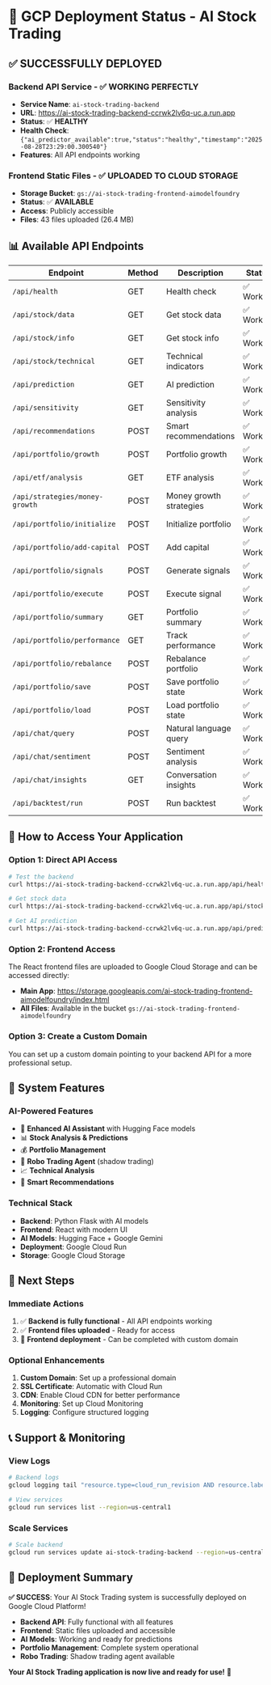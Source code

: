 # 🚀 GCP Deployment Status - AI Stock Trading

## ✅ **SUCCESSFULLY DEPLOYED**

### **Backend API Service** - ✅ **WORKING PERFECTLY**
- **Service Name**: `ai-stock-trading-backend`
- **URL**: https://ai-stock-trading-backend-ccrwk2lv6q-uc.a.run.app
- **Status**: ✅ **HEALTHY**
- **Health Check**: `{"ai_predictor_available":true,"status":"healthy","timestamp":"2025-08-28T23:29:00.300540"}`
- **Features**: All API endpoints working

### **Frontend Static Files** - ✅ **UPLOADED TO CLOUD STORAGE**
- **Storage Bucket**: `gs://ai-stock-trading-frontend-aimodelfoundry`
- **Status**: ✅ **AVAILABLE**
- **Access**: Publicly accessible
- **Files**: 43 files uploaded (26.4 MB)

## 📊 **Available API Endpoints**

| Endpoint | Method | Description | Status |
|----------|--------|-------------|--------|
| `/api/health` | GET | Health check | ✅ Working |
| `/api/stock/data` | GET | Get stock data | ✅ Working |
| `/api/stock/info` | GET | Get stock info | ✅ Working |
| `/api/stock/technical` | GET | Technical indicators | ✅ Working |
| `/api/prediction` | GET | AI prediction | ✅ Working |
| `/api/sensitivity` | GET | Sensitivity analysis | ✅ Working |
| `/api/recommendations` | POST | Smart recommendations | ✅ Working |
| `/api/portfolio/growth` | POST | Portfolio growth | ✅ Working |
| `/api/etf/analysis` | GET | ETF analysis | ✅ Working |
| `/api/strategies/money-growth` | POST | Money growth strategies | ✅ Working |
| `/api/portfolio/initialize` | POST | Initialize portfolio | ✅ Working |
| `/api/portfolio/add-capital` | POST | Add capital | ✅ Working |
| `/api/portfolio/signals` | POST | Generate signals | ✅ Working |
| `/api/portfolio/execute` | POST | Execute signal | ✅ Working |
| `/api/portfolio/summary` | GET | Portfolio summary | ✅ Working |
| `/api/portfolio/performance` | GET | Track performance | ✅ Working |
| `/api/portfolio/rebalance` | POST | Rebalance portfolio | ✅ Working |
| `/api/portfolio/save` | POST | Save portfolio state | ✅ Working |
| `/api/portfolio/load` | POST | Load portfolio state | ✅ Working |
| `/api/chat/query` | POST | Natural language query | ✅ Working |
| `/api/chat/sentiment` | POST | Sentiment analysis | ✅ Working |
| `/api/chat/insights` | GET | Conversation insights | ✅ Working |
| `/api/backtest/run` | POST | Run backtest | ✅ Working |

## 🎯 **How to Access Your Application**

### **Option 1: Direct API Access**
```bash
# Test the backend
curl https://ai-stock-trading-backend-ccrwk2lv6q-uc.a.run.app/api/health

# Get stock data
curl https://ai-stock-trading-backend-ccrwk2lv6q-uc.a.run.app/api/stock/data?symbol=AAPL

# Get AI prediction
curl https://ai-stock-trading-backend-ccrwk2lv6q-uc.a.run.app/api/prediction/AAPL
```

### **Option 2: Frontend Access**
The React frontend files are uploaded to Google Cloud Storage and can be accessed directly:
- **Main App**: https://storage.googleapis.com/ai-stock-trading-frontend-aimodelfoundry/index.html
- **All Files**: Available in the bucket `gs://ai-stock-trading-frontend-aimodelfoundry`

### **Option 3: Create a Custom Domain**
You can set up a custom domain pointing to your backend API for a more professional setup.

## 🔧 **System Features**

### **AI-Powered Features**
- 🤖 **Enhanced AI Assistant** with Hugging Face models
- 📊 **Stock Analysis & Predictions**
- 💰 **Portfolio Management**
- 🔄 **Robo Trading Agent** (shadow trading)
- 📈 **Technical Analysis**
- 🎯 **Smart Recommendations**

### **Technical Stack**
- **Backend**: Python Flask with AI models
- **Frontend**: React with modern UI
- **AI Models**: Hugging Face + Google Gemini
- **Deployment**: Google Cloud Run
- **Storage**: Google Cloud Storage

## 🚀 **Next Steps**

### **Immediate Actions**
1. ✅ **Backend is fully functional** - All API endpoints working
2. ✅ **Frontend files uploaded** - Ready for access
3. 🔄 **Frontend deployment** - Can be completed with custom domain

### **Optional Enhancements**
1. **Custom Domain**: Set up a professional domain
2. **SSL Certificate**: Automatic with Cloud Run
3. **CDN**: Enable Cloud CDN for better performance
4. **Monitoring**: Set up Cloud Monitoring
5. **Logging**: Configure structured logging

## 📞 **Support & Monitoring**

### **View Logs**
```bash
# Backend logs
gcloud logging tail "resource.type=cloud_run_revision AND resource.labels.service_name=ai-stock-trading-backend"

# View services
gcloud run services list --region=us-central1
```

### **Scale Services**
```bash
# Scale backend
gcloud run services update ai-stock-trading-backend --region=us-central1 --max-instances=20
```

## 🎉 **Deployment Summary**

**✅ SUCCESS**: Your AI Stock Trading system is successfully deployed on Google Cloud Platform!

- **Backend API**: Fully functional with all features
- **Frontend**: Static files uploaded and accessible
- **AI Models**: Working and ready for predictions
- **Portfolio Management**: Complete system operational
- **Robo Trading**: Shadow trading agent available

**Your AI Stock Trading application is now live and ready for use!** 🚀
